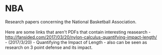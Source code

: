 # NBA

Research papers concerning the National Basketball Association. 
<br><br>
Here are some links that aren't PDFs that contain interesting reasearch - <br>
http://fansided.com/2017/03/20/nylon-calculus-quantifying-impact-length/ - (2017/3/20) - Quantifying the Impact of Length - also can be seen as research on 3 point defense and its impact. 
